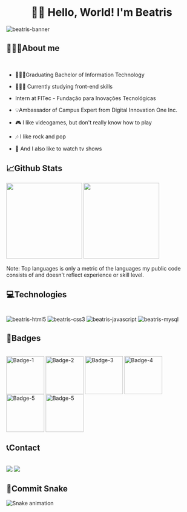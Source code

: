 <h1 align="center">👋🏻 Hello, World! I'm Beatris </h1>

<img align="center" alt="beatris-banner" src="https://i.imgur.com/bYz5PxB.jpg">


<h2>🙋🏻‍♀️About me </h2>
<div style-"display:inline_block"><br>

- 👩🏻‍🎓Graduating Bachelor of Information Technology

- 👩🏻‍💻 Currently studying front-end skills
  
- Intern at FITec - Fundação para Inovações Tecnológicas

- 💡Ambassador of Campus Expert from Digital Innovation One Inc.

- 🎮 I like videogames, but don't really know how to play

- 🎶 I like rock and pop

- 🍿 And I also like to watch tv shows
</div>

 <h2>📈Github Stats</h2>
<div>                                                                                                       
 <img height="200em" src="https://github-readme-stats.vercel.app/api?username=beatrisantuness&theme=blueberry&show_icons=true&hide_border=true&count_private=true"/>
    <img height="200em" src="https://github-readme-streak-stats.herokuapp.com/?user=beatrisantuness&theme=blueberry&hide_border=true"/>  
</div> 
                                                                                                                   
  Note: Top languages is only a metric of the languages my public code consists of and doesn't reflect experience or skill level. 
   
<h2> 💻Technologies </h2>
<div style-"display:inline_block"><br>
  <img align="center" alt="beatris-html5" src="https://img.shields.io/badge/HTML5-E34F26?style=for-the-badge&logo=html5&logoColor=white" />
  <img align="center" alt="beatris-css3" src="https://img.shields.io/badge/CSS3-1572B6?style=for-the-badge&logo=css3&logoColor=white" />
  <img align="center" alt="beatris-javascript" src="https://img.shields.io/badge/JavaScript-F7DF1E?style=for-the-badge&logo=javascript&logoColor=black" />
   <img align="center" alt="beatris-mysql" src="https://img.shields.io/badge/MySQL-00000F?style=for-the-badge&logo=mysql&logoColor=white"/>
  </div>
        
  <h2> 📛Badges </h2>
 <div style-"display:inline_block"><br>
   <img align="center" alt="Badge-1" height="100" width="100" src="https://i.imgur.com/7HyeKR2.png"/>
   <img align="center" alt="Badge-2" height="100" width="100" src="https://i.imgur.com/3wADUjD.png"/>
   <img align="center" alt="Badge-3" height="100" width="100" src="https://i.imgur.com/CC7660l.png"/>
   <img align="center" alt="Badge-4" height="100" width="100" src="https://i.imgur.com/lcL9KM2.png"/>
   <img align="center" alt="Badge-5" height="100" width="100" src="https://i.imgur.com/6cJOJm9.png"/> 
   <img align="center" alt="Badge-5" height="100" width="100" src="https://i.imgur.com/w6P6ME3.png"/>
  </div>
  
 <h2> 📞Contact </h2>
  <div style-"display:inline_block"><br>     
  <a href="https://www.linkedin.com/in/beatrisantunessilva/" target="_blank"><img src="https://img.shields.io/badge/-LinkedIn-%230077B5?style=for-the-badge&logo=linkedin&logoColor=white" target="_blank"></a> 
   <a href = "mailto:beatris.antunes2012@gmail.com"><img src="https://img.shields.io/badge/-Gmail-%23333?style=for-the-badge&logo=gmail&logoColor=white" target="_blank"></a>
  </div>
  
   <h2> 🐍Commit Snake </h2>
   
![Snake animation](https://github.com/beatrisantuness/blob/output/github-contribution-grid-snake.svg)

